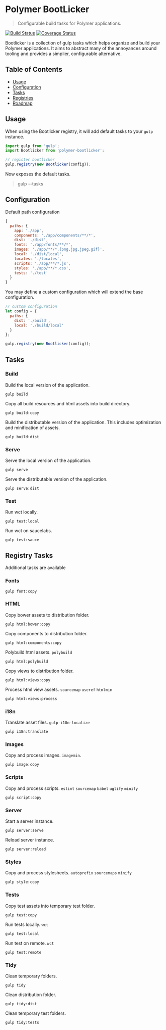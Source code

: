 # Polymer BootLicker
> Configurable build tasks for Polymer applications.

[![Build Status](https://api.travis-ci.org/filaraujo/polymer-bootlicker.svg)](https://travis-ci.org/filaraujo/polymer-bootlicker)
[![Coverage Status](https://coveralls.io/repos/github/filaraujo/polymer-bootlicker/badge.svg?branch=develop)](https://coveralls.io/github/filaraujo/polymer-bootlicker?branch=develop)

Bootlicker is a collection of gulp tasks which helps organize and build your
Polymer applications. It aims to abstract many of the annoyances around
tooling and provides a simplier, configurable alternative.

## Table of Contents

- [Usage](#usage)
- [Configuration](#configuration)
- [Tasks](#tasks)
- [Registries](#registries)
- [Roadmap](https://github.com/filaraujo/polymer-bootlicker/wiki/RoadMap)

## Usage
When using the Bootlicker registry, it will add default tasks to your
`gulp` instance.

```js
import gulp from 'gulp';
import Bootlicker from 'polymer-bootlicker';

// register bootlicker
gulp.registry(new Bootlicker(config));
```

Now exposes the default tasks.
> gulp --tasks



## Configuration
Default path configuration

```js
{
  paths: {
    app: './app',
    components: './app/components/**/*',
    dist: './dist',
    fonts: './app/fonts/**/*',
    images: './app/**/*.{png,jpg,jpeg,gif}',
    local: './dist/local',
    locales: './locales',
    scripts: './app/**/*.js',
    styles: './app/**/*.css',
    tests: './test'
  }
}
```

You may define a custom configuration which will extend the base configuration.
```js
// custom configuration
let config = {
  paths: {
    dist: './build',
    local: './build/local'
  }
};

gulp.registry(new Bootlicker(config));
```

## Tasks

### Build
Build the local version of the application.
```
gulp build
```

Copy all build resources and html assets into build directory.
```
gulp build:copy
```

Build the distributable version of the application. This includes
optimization and minification of assets.
```
gulp build:dist
```

### Serve
Serve the local version of the application.
```
gulp serve
```

Serve the distributable version of the application.
```
gulp serve:dist
```

### Test
Run  wct locally.
```
gulp test:local
```

Run wct on saucelabs.
```
gulp test:sauce
```

## Registry Tasks
Additional tasks are available

### Fonts
```
gulp font:copy
```

### HTML
Copy bower assets to distribution folder.
```
gulp html:bower:copy
```

Copy components to distribution folder.
```
gulp html:components:copy
```

Polybuild html assets. `polybuild`
```
gulp html:polybuild
```

Copy views to distribution folder.
```
gulp html:views:copy
```

Process html view assets. `sourcemap` `useref` `htmlmin`
```
gulp html:views:process
```

### i18n
Translate asset files. `gulp-i18n-localize`
```
gulp i18n:translate
```

### Images
Copy and process images. `imagemin`.
```
gulp image:copy
```

### Scripts
Copy and process scripts. `eslint` `sourcemap` `babel` `uglify` `minify`
```
gulp script:copy
```

### Server
Start a server instance.
```
gulp server:serve
```

Reload server instance.
```
gulp server:reload
```

### Styles
Copy and process stylesheets. `autoprefix` `sourcemaps` `minify`
```
gulp style:copy
```

### Tests
Copy test assets into temporary test folder.
```
gulp test:copy
```

Run tests locally. `wct`
```
gulp test:local
```

Run test on remote. `wct`
```
gulp test:remote
```

### Tidy

Clean temporary folders.
```
gulp tidy
```

Clean distribution folder.
```
gulp tidy:dist
```

Clean temporary test folders.
```
gulp tidy:tests
```
